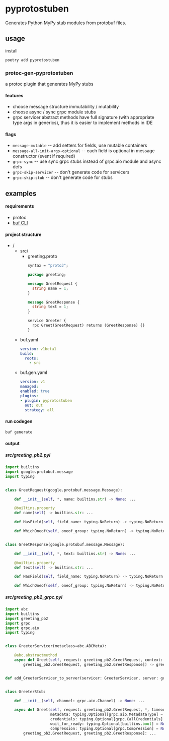# pyprotostuben

Generates Python MyPy stub modules from protobuf files.

## usage

install

```bash
poetry add pyprotostuben
```

### protoc-gen-pyprotostuben

a protoc plugin that generates MyPy stubs

#### features

* choose message structure immutability / mutability
* choose async / sync grpc module stubs
* grpc servicer abstract methods have full signature (with appropriate type args in generics), thus it is easier to
  implement methods in IDE

#### flags

* `message-mutable` -- add setters for fields, use mutable containers
* `message-all-init-args-optional` -- each field is optional in message constructor (event if required)
* `grpc-sync` -- use sync grpc stubs instead of grpc.aio module and async defs
* `grpc-skip-servicer` -- don't generate code for servicers
* `grpc-skip-stub` -- don't generate code for stubs

## examples

#### requirements

* protoc
* [buf CLI](https://buf.build/product/cli)

#### project structure

* /
    * src/
        * greeting.proto
            ```protobuf
            syntax = "proto3";
            
            package greeting;
            
            message GreetRequest {
              string name = 1;
            }
            
            message GreetResponse {
              string text = 1;
            }
            
            service Greeter {
              rpc Greet(GreetRequest) returns (GreetResponse) {}
            }
            ```
    * buf.yaml
        ```yaml
        version: v1beta1
        build:
          roots:
            - src
        ```
    * buf.gen.yaml
        ```yaml
        version: v1
        managed:
        enabled: true
        plugins:
        - plugin: pyprotostuben
          out: out
          strategy: all
        ```

#### run codegen

```bash
buf generate
```

#### output

##### src/greeting_pb2.pyi

```python
import builtins
import google.protobuf.message
import typing


class GreetRequest(google.protobuf.message.Message):

    def __init__(self, *, name: builtins.str) -> None: ...

    @builtins.property
    def name(self) -> builtins.str: ...

    def HasField(self, field_name: typing.NoReturn) -> typing.NoReturn: ...

    def WhichOneof(self, oneof_group: typing.NoReturn) -> typing.NoReturn: ...


class GreetResponse(google.protobuf.message.Message):

    def __init__(self, *, text: builtins.str) -> None: ...

    @builtins.property
    def text(self) -> builtins.str: ...

    def HasField(self, field_name: typing.NoReturn) -> typing.NoReturn: ...

    def WhichOneof(self, oneof_group: typing.NoReturn) -> typing.NoReturn: ...
```

##### src/greeting_pb2_grpc.pyi

```python
import abc
import builtins
import greeting_pb2
import grpc
import grpc.aio
import typing


class GreeterServicer(metaclass=abc.ABCMeta):

    @abc.abstractmethod
    async def Greet(self, request: greeting_pb2.GreetRequest, context: grpc.aio.ServicerContext[
        greeting_pb2.GreetRequest, greeting_pb2.GreetResponse]) -> greeting_pb2.GreetResponse: ...


def add_GreeterServicer_to_server(servicer: GreeterServicer, server: grpc.aio.Server) -> None: ...


class GreeterStub:

    def __init__(self, channel: grpc.aio.Channel) -> None: ...

    async def Greet(self, request: greeting_pb2.GreetRequest, *, timeout: typing.Optional[builtins.float] = None,
                    metadata: typing.Optional[grpc.aio.MetadataType] = None,
                    credentials: typing.Optional[grpc.CallCredentials] = None,
                    wait_for_ready: typing.Optional[builtins.bool] = None,
                    compression: typing.Optional[grpc.Compression] = None) -> grpc.aio.UnaryUnaryCall[
        greeting_pb2.GreetRequest, greeting_pb2.GreetResponse]: ...
```
